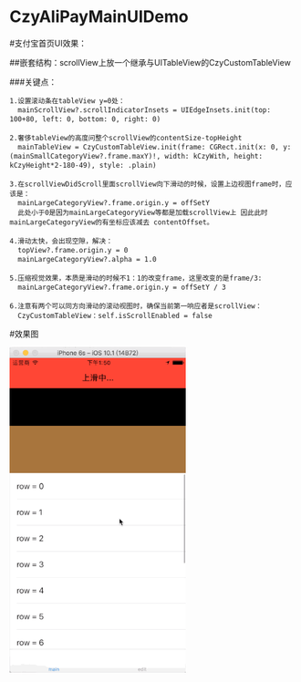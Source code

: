 # CzyAliPayMainUIDemo

#支付宝首页UI效果：

##嵌套结构：scrollView上放一个继承与UITableView的CzyCustomTableView

###关键点：

    1.设置滚动条在tableView y=0处：
      mainScrollView?.scrollIndicatorInsets = UIEdgeInsets.init(top: 100+80, left: 0, bottom: 0, right: 0)
     
    2.奢侈tableView的高度问整个scrollView的contentSize-topHeight
      mainTableView = CzyCustomTableView.init(frame: CGRect.init(x: 0, y: (mainSmallCategoryView?.frame.maxY)!, width: kCzyWith, height: kCzyHeight*2-180-49), style: .plain)
    
    3.在scrollViewDidScroll里面scrollView向下滑动的时候，设置上边视图frame时，应该是：
      mainLargeCategoryView?.frame.origin.y = offSetY
      此处小于0是因为mainLargeCategoryView等都是加载scrollView上 因此此时mainLargeCategoryView的有坐标应该减去 contentOffset。
      
    4.滑动太快，会出现空隙，解决：
      topView?.frame.origin.y = 0
      mainLargeCategoryView?.alpha = 1.0
      
    5.压缩视觉效果，本质是滑动的时候不1：1的改变frame，这里改变的是frame/3:
      mainLargeCategoryView?.frame.origin.y = offSetY / 3
    
    6.注意有两个可以同方向滑动的滚动视图时，确保当前第一响应者是scrollView：
      CzyCustomTableView：self.isScrollEnabled = false
      
      
#效果图

![image](https://github.com/ITIosEthan/CzyAliPayMainUIDemo/blob/master/%E6%94%AF%E4%BB%98%E5%AE%9D%E9%A6%96%E9%A1%B5UI.gif)
    
    
    
